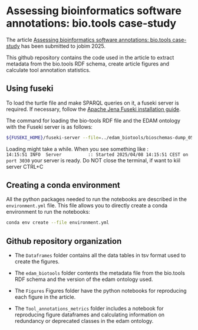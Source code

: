 # Assessing bioinformatics software annotations: bio.tools case-study 

The article [Assessing bioinformatics software annotations: bio.tools case-study](JOBIM2025_submission_219.pdf) has been submitted to jobim 2025. 

This github repository contains the code used in the article to extract metadata from the bio.tools RDF schema, create article figures and calculate tool annotation statistics. 

## Using fuseki

To load the turtle file and make SPARQL queries on it, a fuseki server is required. If necessary, follow the [Apache Jena Fuseki installation guide](Installation_guide_Fuseki). 

The command for loading the bio-tools RDF file and the EDAM ontology with the Fuseki server is as follows: 
```bash
${FUSEKI_HOME}/fuseki-server --file=../edam_biotools/bioschemas-dump_05_01_2025.ttl --file=../edam_biotools/EDAM_1.25.owl  /biotoolsEdam
```
Loading might take a while. When you see something like :  
`14:15:51 INFO  Server          :: Started 2025/04/08 14:15:51 CEST on port 3030`  your server is ready.
Do NOT close the terminal, if want to kiil server CTRL+C

## Creating a conda environment

All the python packages needed to run the notebooks are described in the `environment.yml` file. This file allows you to directly create a conda environment to run the notebooks: 
```bash
conda env create --file environment.yml
```

## Github repository organization

- The `Dataframes`  folder contains all the data tables in tsv format used to create the figures. 

- The `edam_biotools`  folder contents the metadata file from the bio.tools RDF schema and the version of the edam ontology used. 

- The `Figures` Figures folder have the python notebooks for reproducing each figure in the article. 

- The `Tool_annotations_metrics`  folder includes a notebook for reproducing figure dataframes and calculating information on redundancy or deprecated classes in the edam ontology. 
